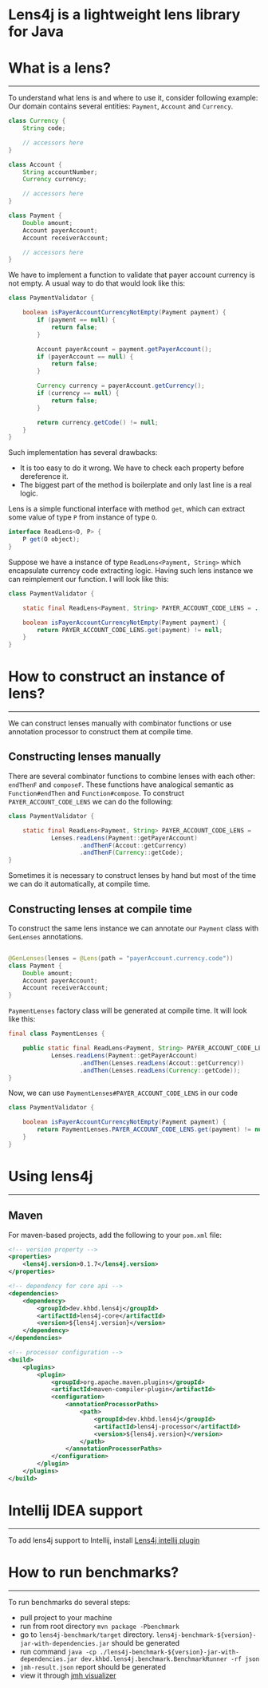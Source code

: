 # Lens4j is a lightweight lens library for Java

# What is a lens?

***

To understand what lens is and where to use it, consider following example:  
Our domain contains several entities: `Payment`, `Account` and `Currency`.

```java
class Currency {
    String code;

    // accessors here
}

class Account {
    String accountNumber;
    Currency currency;

    // accessors here
}

class Payment {
    Double amount;
    Account payerAccount;
    Account receiverAccount;

    // accessors here
}
```

We have to implement a function to validate that payer account currency is not empty. A usual way to do that would look
like this:

```java
class PaymentValidator {

    boolean isPayerAccountCurrencyNotEmpty(Payment payment) {
        if (payment == null) {
            return false;
        }

        Account payerAccount = payment.getPayerAccount();
        if (payerAccount == null) {
            return false;
        }

        Currency currency = payerAccount.getCurrency();
        if (currency == null) {
            return false;
        }

        return currency.getCode() != null;
    }
}
```

Such implementation has several drawbacks:

* It is too easy to do it wrong. We have to check each property before dereference it.
* The biggest part of the method is boilerplate and only last line is a real logic.

Lens is a simple functional interface with method `get`, which can extract some value of type `P` from instance of
type `O`.

```java
interface ReadLens<O, P> {
    P get(O object);
}
```

Suppose we have a instance of type `ReadLens<Payment, String>` which encapsulate currency code extracting logic. Having
such lens instance we can reimplement our function. I will look like this:

```java
class PaymentValidator {

    static final ReadLens<Payment, String> PAYER_ACCOUNT_CODE_LENS = ...;

    boolean isPayerAccountCurrencyNotEmpty(Payment payment) {
        return PAYER_ACCOUNT_CODE_LENS.get(payment) != null;
    }
}
```

# How to construct an instance of lens?

***
We can construct lenses manually with combinator functions or use annotation processor to construct them at compile
time.

## Constructing lenses manually

There are several combinator functions to combine lenses with each other: `endThenF` and `composeF`. These functions
have analogical semantic as `Function#endThen` and `Function#compose`. To construct `PAYER_ACCOUNT_CODE_LENS` we can do
the following:

```java
class PaymentValidator {

    static final ReadLens<Payment, String> PAYER_ACCOUNT_CODE_LENS =
            Lenses.readLens(Payment::getPayerAccount)
                    .andThenF(Accout::getCurrency)
                    .andThenF(Currency::getCode);
}
```

Sometimes it is necessary to construct lenses by hand but most of the time we can do it automatically, at compile time.

## Constructing lenses at compile time

To construct the same lens instance we can annotate our `Payment` class with
`GenLenses` annotations.

```java

@GenLenses(lenses = @Lens(path = "payerAccount.currency.code"))
class Payment {
    Double amount;
    Account payerAccount;
    Account receiverAccount;
}
```

`PaymentLenses` factory class will be generated at compile time. It will look like this:

```java
final class PaymentLenses {

    public static final ReadLens<Payment, String> PAYER_ACCOUNT_CODE_LENS =
            Lenses.readLens(Payment::getPayerAccount)
                    .andThen(Lenses.readLens(Accout::getCurrency))
                    .andThen(Lenses.readLens(Currency::getCode));
}
```

Now, we can use `PaymentLenses#PAYER_ACCOUNT_CODE_LENS` in our code

```java
class PaymentValidator {

    boolean isPayerAccountCurrencyNotEmpty(Payment payment) {
        return PaymentLenses.PAYER_ACCOUNT_CODE_LENS.get(payment) != null;
    }
}
```

# Using lens4j

***

## Maven

For maven-based projects, add the following to your `pom.xml` file:

```xml
<!-- version property -->
<properties>
    <lens4j.version>0.1.7</lens4j.version>
</properties>
```

```xml
<!-- dependency for core api -->
<dependencies>
    <dependency>
        <groupId>dev.khbd.lens4j</groupId>
        <artifactId>lens4j-core</artifactId>
        <version>${lens4j.version}</version>
    </dependency>
</dependencies>
```

```xml
<!-- processor configuration -->
<build>
    <plugins>
        <plugin>
            <groupId>org.apache.maven.plugins</groupId>
            <artifactId>maven-compiler-plugin</artifactId>
            <configuration>
                <annotationProcessorPaths>
                    <path>
                        <groupId>dev.khbd.lens4j</groupId>
                        <artifactId>lens4j-processor</artifactId>
                        <version>${lens4j.version}</version>
                    </path>
                </annotationProcessorPaths>
            </configuration>
        </plugin>
    </plugins>
</build>
```

# Intellij IDEA support

***

To add lens4j support to Intellij,
install [Lens4j intellij plugin](https://github.com/KhadanovichSergey/lens4j-intellij-plugin)

# How to run benchmarks?

***

To run benchmarks do several steps:

- pull project to your machine
- run from root directory `mvn package -Pbenchmark`
- go to `lens4j-benchmark/target` directory. `lens4j-benchmark-${version}-jar-with-dependencies.jar` should be generated
- run
  command `java -cp ./lens4j-benchmark-${version}-jar-with-dependencies.jar dev.khbd.lens4j.benchmark.BenchmarkRunner -rf json`
- `jmh-result.json` report should be generated
- view it through [jmh visualizer](https://jmh.morethan.io/)